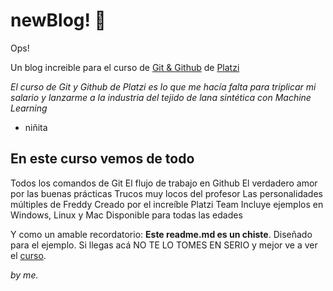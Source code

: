 # newBlog! 💚
Ops!

Un blog increible para el curso de [Git & Github](https://platzi.com/cursos/git-github/) de [Platzi](https://platzi.com/new-home/)

*El curso de Git y Github de Platzi es lo que me hacía falta para triplicar mi salario y lanzarme a la industria del tejido de lana sintética con Machine Learning*

 - niñita

## En este curso vemos de todo
Todos los comandos de Git
El flujo de trabajo en Github
El verdadero amor por las buenas prácticas
Trucos muy locos del profesor
Las personalidades múltiples de Freddy
Creado por el increíble Platzi Team
Incluye ejemplos en Windows, Linux y Mac
Disponible para todas las edades

Y como un amable recordatorio: **Este readme.md es un chiste**. Diseñado para el ejemplo. Si llegas acá NO TE LO TOMES EN SERIO y mejor ve a ver el [curso](https://platzi.com/cursos/git-github/).

*by me.*
